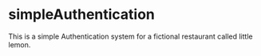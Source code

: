 # simpleAuthentication
This is a simple Authentication system for a fictional restaurant called little lemon.
